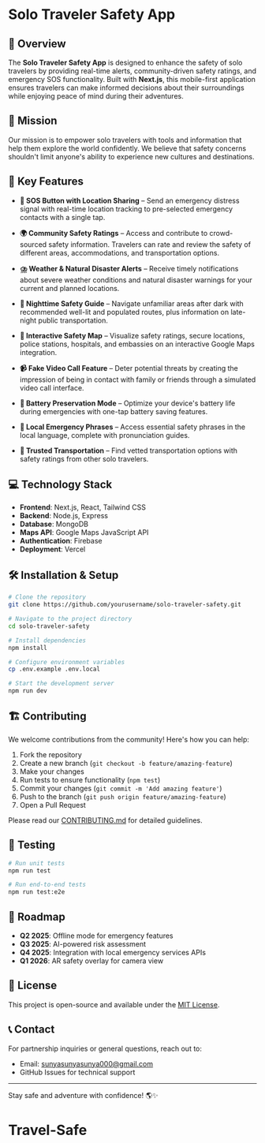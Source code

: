 # Solo Traveler Safety App

## 🚀 Overview

The **Solo Traveler Safety App** is designed to enhance the safety of solo travelers by providing real-time alerts, community-driven safety ratings, and emergency SOS functionality. Built with **Next.js**, this mobile-first application ensures travelers can make informed decisions about their surroundings while enjoying peace of mind during their adventures.

## 🎯 Mission

Our mission is to empower solo travelers with tools and information that help them explore the world confidently. We believe that safety concerns shouldn't limit anyone's ability to experience new cultures and destinations.

## 🌟 Key Features

- **🚨 SOS Button with Location Sharing** – Send an emergency distress signal with real-time location tracking to pre-selected emergency contacts with a single tap.

- **🌍 Community Safety Ratings** – Access and contribute to crowd-sourced safety information. Travelers can rate and review the safety of different areas, accommodations, and transportation options.

- **⛈️ Weather & Natural Disaster Alerts** – Receive timely notifications about severe weather conditions and natural disaster warnings for your current and planned locations.

- **🌙 Nighttime Safety Guide** – Navigate unfamiliar areas after dark with recommended well-lit and populated routes, plus information on late-night public transportation.

- **📍 Interactive Safety Map** – Visualize safety ratings, secure locations, police stations, hospitals, and embassies on an interactive Google Maps integration.

- **📹 Fake Video Call Feature** – Deter potential threats by creating the impression of being in contact with family or friends through a simulated video call interface.

- **🔋 Battery Preservation Mode** – Optimize your device's battery life during emergencies with one-tap battery saving features.

- **💬 Local Emergency Phrases** – Access essential safety phrases in the local language, complete with pronunciation guides.

- **🚕 Trusted Transportation** – Find vetted transportation options with safety ratings from other solo travelers.

## 💻 Technology Stack

- **Frontend**: Next.js, React, Tailwind CSS
- **Backend**: Node.js, Express
- **Database**: MongoDB
- **Maps API**: Google Maps JavaScript API
- **Authentication**: Firebase
- **Deployment**: Vercel

## 🛠️ Installation & Setup

```bash
# Clone the repository
git clone https://github.com/yourusername/solo-traveler-safety.git

# Navigate to the project directory
cd solo-traveler-safety

# Install dependencies
npm install

# Configure environment variables
cp .env.example .env.local

# Start the development server
npm run dev
```

## 🏗️ Contributing

We welcome contributions from the community! Here's how you can help:

1. Fork the repository
2. Create a new branch (`git checkout -b feature/amazing-feature`)
3. Make your changes
4. Run tests to ensure functionality (`npm test`)
5. Commit your changes (`git commit -m 'Add amazing feature'`)
6. Push to the branch (`git push origin feature/amazing-feature`)
7. Open a Pull Request

Please read our [CONTRIBUTING.md](CONTRIBUTING.md) for detailed guidelines.

## 🧪 Testing

```bash
# Run unit tests
npm run test

# Run end-to-end tests
npm run test:e2e
```

## 📝 Roadmap

- **Q2 2025**: Offline mode for emergency features
- **Q3 2025**: AI-powered risk assessment
- **Q4 2025**: Integration with local emergency services APIs
- **Q1 2026**: AR safety overlay for camera view

## 📜 License

This project is open-source and available under the [MIT License](LICENSE).



## 📞 Contact

For partnership inquiries or general questions, reach out to:
- Email: sunyasunyasunya000@gmail.com
- GitHub Issues for technical support

---

Stay safe and adventure with confidence! 🌎✨
# Travel-Safe
